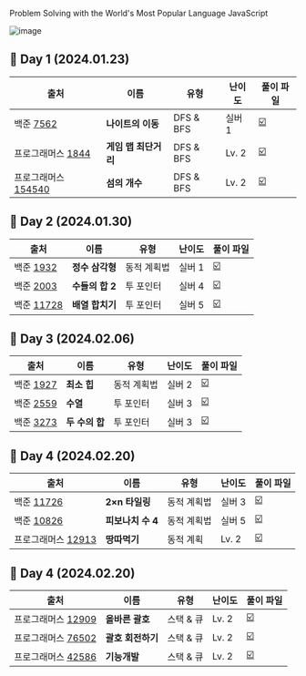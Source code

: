 Problem Solving with the World's Most Popular Language JavaScript

![image](https://github.com/TAlgorhythm/kyeryoong/assets/98510309/d4d9049e-2baf-4a0e-92f5-af0e3067f2dc)

## 📆 Day 1 (2024.01.23)

| 출처                                                                                    | 이름                 | 유형      | 난이도 | 풀이 파일                                                                                                                                                                    |
| --------------------------------------------------------------------------------------- | -------------------- | --------- | ------ | ---------------------------------------------------------------------------------------------------------------------------------------------------------------------------- |
| 백준 [7562](https://www.acmicpc.net/problem/7562)                                       | **나이트의 이동**    | DFS & BFS | 실버 1 | [:ballot_box_with_check:](https://github.com/TAlgorhythm/kyeryoong/blob/main/DFS%20%26%20BFS/B7562_%EB%82%98%EC%9D%B4%ED%8A%B8%EC%9D%98%20%EC%9D%B4%EB%8F%99.js)             |
| 프로그래머스 [1844](https://school.programmers.co.kr/learn/courses/30/lessons/1844)     | **게임 맵 최단거리** | DFS & BFS | Lv. 2  | [:ballot_box_with_check:](https://github.com/TAlgorhythm/kyeryoong/blob/main/DFS%20%26%20BFS/P1844_%EA%B2%8C%EC%9E%84%20%EB%A7%B5%20%EC%B5%9C%EB%8B%A8%EA%B1%B0%EB%A6%AC.js) |
| 프로그래머스 [154540](https://school.programmers.co.kr/learn/courses/30/lessons/154540) | **섬의 개수**        | DFS & BFS | Lv. 2  | [:ballot_box_with_check:](https://github.com/TAlgorhythm/kyeryoong/blob/main/DFS%20%26%20BFS/P154540_%EC%84%AC%EC%9D%98%20%EA%B0%9C%EC%88%98.js)                             |

## 📆 Day 2 (2024.01.30)

| 출처                                                | 이름            | 유형        | 난이도 | 풀이 파일                                                                                                                                                     |
| --------------------------------------------------- | --------------- | ----------- | ------ | ------------------------------------------------------------------------------------------------------------------------------------------------------------- |
| 백준 [1932](https://www.acmicpc.net/problem/1932)   | **정수 삼각형** | 동적 계획법 | 실버 1 | [:ballot_box_with_check:](https://github.com/TAlgorhythm/kyeryoong/blob/main/Dynamic%20Programming/B1932_%EC%A0%95%EC%88%98%20%EC%82%BC%EA%B0%81%ED%98%95.js) |
| 백준 [2003](https://www.acmicpc.net/problem/2003)   | **수들의 합 2** | 투 포인터   | 실버 4 | [:ballot_box_with_check:](https://github.com/TAlgorhythm/kyeryoong/blob/main/Two%20Pointer/B2003_%EC%88%98%EB%93%A4%EC%9D%98%20%ED%95%A9%202.js)              |
| 백준 [11728](https://www.acmicpc.net/problem/11728) | **배열 합치기** | 투 포인터   | 실버 5 | [:ballot_box_with_check:](https://github.com/TAlgorhythm/kyeryoong/blob/main/Two%20Pointer/B11728_%EB%B0%B0%EC%97%B4%20%ED%95%A9%EC%B9%98%EA%B8%B0.js)        |

## 📆 Day 3 (2024.02.06)

| 출처                                              | 이름           | 유형        | 난이도 | 풀이 파일                                                                                                                                    |
| ------------------------------------------------- | -------------- | ----------- | ------ | -------------------------------------------------------------------------------------------------------------------------------------------- |
| 백준 [1927](https://www.acmicpc.net/problem/1927) | **최소 힙**    | 동적 계획법 | 실버 2 | [:ballot_box_with_check:](https://github.com/TAlgorhythm/kyeryoong/blob/main/Heap/B1927_%EC%B5%9C%EC%86%8C%20%ED%9E%99.js)                   |
| 백준 [2559](https://www.acmicpc.net/problem/2559) | **수열**       | 투 포인터   | 실버 3 | [:ballot_box_with_check:](https://github.com/TAlgorhythm/kyeryoong/blob/main/Two%20Pointer/B2559_%EC%88%98%EC%97%B4.js)                      |
| 백준 [3273](https://www.acmicpc.net/problem/3273) | **두 수의 합** | 투 포인터   | 실버 3 | [:ballot_box_with_check:](https://github.com/TAlgorhythm/kyeryoong/blob/main/Two%20Pointer/B3273_%EB%91%90%EC%88%98%EC%9D%98%20%ED%95%A9.js) |

## 📆 Day 4 (2024.02.20)

| 출처                                                                                  | 이름              | 유형        | 난이도 | 풀이 파일                                                                                                                                                          |
| ------------------------------------------------------------------------------------- | ----------------- | ----------- | ------ | ------------------------------------------------------------------------------------------------------------------------------------------------------------------ |
| 백준 [11726](https://www.acmicpc.net/problem/11726)                                   | **2×n 타일링**    | 동적 계획법 | 실버 3 | [:ballot_box_with_check:](https://github.com/TAlgorhythm/kyeryoong/blob/main/Dynamic%20Programming/B11726_2%C3%97n%20%ED%83%80%EC%9D%BC%EB%A7%81.js)               |
| 백준 [10826](https://www.acmicpc.net/problem/10826)                                   | **피보나치 수 4** | 동적 계획법 | 실버 5 | [:ballot_box_with_check:](https://github.com/TAlgorhythm/kyeryoong/blob/main/Dynamic%20Programming/B10826_%ED%94%BC%EB%B3%B4%EB%82%98%EC%B9%98%20%EC%88%98%204.js) |
| 프로그래머스 [12913](https://school.programmers.co.kr/learn/courses/30/lessons/12913) | **땅따먹기**      | 동적 계획   | Lv. 2  | [:ballot_box_with_check:](https://github.com/TAlgorhythm/kyeryoong/blob/main/Dynamic%20Programming/P12913_%EB%95%85%EB%94%B0%EB%A8%B9%EA%B8%B0.js)                 |

## 📆 Day 4 (2024.02.20)

| 출처                                                                                  | 이름              | 유형      | 난이도 | 풀이 파일                                                                                                                                                             |
| ------------------------------------------------------------------------------------- | ----------------- | --------- | ------ | --------------------------------------------------------------------------------------------------------------------------------------------------------------------- |
| 프로그래머스 [12909](https://school.programmers.co.kr/learn/courses/30/lessons/12909) | **올바른 괄호**   | 스택 & 큐 | Lv. 2  | [:ballot_box_with_check:](https://github.com/TAlgorhythm/kyeryoong/blob/main/Stack%20%26%20Queue/P12909_%EC%98%AC%EB%B0%94%EB%A5%B8%20%EA%B4%84%ED%98%B8.js)          |
| 프로그래머스 [76502](https://school.programmers.co.kr/learn/courses/30/lessons/76502) | **괄호 회전하기** | 스택 & 큐 | Lv. 2  | [:ballot_box_with_check:](https://github.com/TAlgorhythm/kyeryoong/blob/main/Stack%20%26%20Queue/P76502_%EA%B4%84%ED%98%B8%20%ED%9A%8C%EC%A0%84%ED%95%98%EA%B8%B0.js) |
| 프로그래머스 [42586](https://school.programmers.co.kr/learn/courses/30/lessons/42586) | **기능개발**      | 스택 & 큐 | Lv. 2  | [:ballot_box_with_check:](https://github.com/TAlgorhythm/kyeryoong/blob/main/Stack%20%26%20Queue/P42586_%EA%B8%B0%EB%8A%A5%EA%B0%9C%EB%B0%9C.js)                      |
